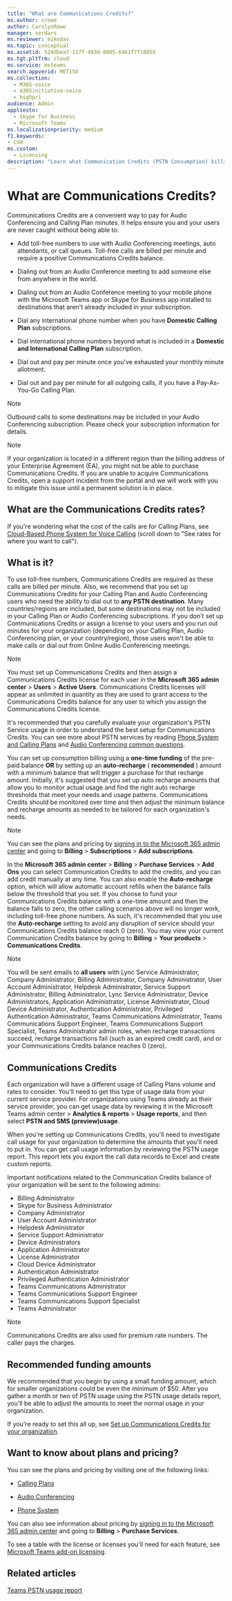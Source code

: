 ```yaml
---
title: "What are Communications Credits?"
ms.author: crowe
author: CarolynRowe
manager: serdars
ms.reviewer: mikedav
ms.topic: conceptual
ms.assetid: 524dbea7-117f-493d-8005-6461f7f10059
ms.tgt.pltfrm: cloud
ms.service: msteams
search.appverid: MET150
ms.collection: 
  - M365-voice
  - m365initiative-voice
  - highpri
audience: Admin
appliesto: 
  - Skype for Business
  - Microsoft Teams
ms.localizationpriority: medium
f1.keywords:
- CSH
ms.custom: 
  - Licensing
description: "Learn what Communication Credits (PSTN Consumption) billing, how to find rates, and what services you get. "
---
```


# What are Communications Credits?

Communications Credits are a convenient way to pay for Audio Conferencing and Calling Plan minutes. It helps ensure you and your users are never caught without being able to:
  
- Add toll-free numbers to use with Audio Conferencing meetings, auto attendants, or call queues. Toll-free calls are billed per minute and require a positive Communications Credits balance.

- Dialing out from an Audio Conference meeting to add someone else from anywhere in the world.

- Dialing out from an Audio Conference meeting to your mobile phone with the Microsoft Teams app or Skype for Business app installed to destinations that aren't already included in your subscription.

- Dial any international phone number when you have **Domestic Calling Plan** subscriptions.

- Dial international phone numbers beyond what is included in a **Domestic and International Calling Plan** subscription.

- Dial out and pay per minute once you've exhausted your monthly minute allotment.

- Dial out and pay per minute for all outgoing calls, if you have a Pay-As-You-Go Calling Plan.

> [!NOTE]
> Outbound calls to some destinations may be included in your Audio Conferencing subscription. Please check your subscription information for details.
  
> [!NOTE]
> If your organization is located in a different region than the billing address of your Enterprise Agreement (EA), you might not be able to purchase Communications Credits. If you are unable to acquire Communications Credits, open a support incident from the portal and we will work with you to mitigate this issue until a permanent solution is in place.
  
## What are the Communications Credits rates?

If you're wondering what the cost of the calls are for Calling Plans, see [Cloud-Based Phone System for Voice Calling](https://go.microsoft.com/fwlink/p/?LinkId=799523) (scroll down to "See rates for where you want to call").
  
## What is it?

To use toll-free numbers, Communications Credits are required as these calls are billed per minute. Also, we recommend that you set up Communications Credits for your Calling Plan and Audio Conferencing users who need the ability to dial out to **any PSTN destination**. Many countries/regions are included, but some destinations may not be included in your Calling Plan or Audio Conferencing subscriptions. If you don't set up Communications Credits or assign a license to your users and you run out minutes for your organization (depending on your Calling Plan, Audio Conferencing plan, or your country/region), those users won't be able to make calls or dial out from Online Audio Conferencing meetings.
  
> [!NOTE]
> You must set up Communications Credits and then assign a Communications Credits license for each user in the **Microsoft 365 admin center** > **Users** > **Active Users**. Communications Credits licenses will appear as unlimited in quantity as they are used to grant access to the Communications Credits balance for any user to which you assign the Communications Credits license.
  
It's recommended that you carefully evaluate your organization's PSTN Service usage in order to understand the best setup for Communications Credits. You can see more about PSTN services by reading [Phone System and Calling Plans](calling-plan-landing-page.md) and [Audio Conferencing common questions](Audio-Conferencing-common-questions.md).
  
You can set up consumption billing using a **one-time funding** of the pre-paid balance **OR** by setting up an **auto-recharge** ( **recommended** ) amount with a minimum balance that will trigger a purchase for that recharge amount. Initially, it's suggested that you set up auto recharge amounts that allow you to monitor actual usage and find the right auto recharge thresholds that meet your needs and usage patterns. Communications Credits should be monitored over time and then adjust the minimum balance and recharge amounts as needed to be tailored for each organization's needs.
  
> [!NOTE]
> You can see the plans and pricing by [signing in to the Microsoft 365 admin center](https://portal.office.com/adminportal/home?add=sub&amp;adminportal=1#/catalog) and going to **Billing** > **Subscriptions** > **Add subscriptions**.
  
In the **Microsoft 365 admin center** > **Billing** > **Purchase Services** > **Add Ons** you can select Communication Credits to add the credits, and you can add credit manually at any time. You can also enable the **Auto-recharge** option, which will allow automatic account refills when the balance falls below the threshold that you set. If you choose to fund your Communications Credits balance with a one-time amount and then the balance falls to zero, the other calling scenarios above will no longer work, including toll-free phone numbers. As such, it's recommended that you use the **Auto-recharge** setting to avoid any disruption of service should your Communications Credits balance reach 0 (zero). You may view your current Communication Credits balance by going to  **Billing** > **Your products** > **Communications Credits**.

> [!NOTE]
>You will be sent emails to **all users** with Lync Service Administrator, Company Administrator, Billing Administrator, Company Administrator, User Account Administrator, Helpdesk Administrator, Service Support Administrator, Billing Administrator, Lync Service Administrator, Device Administrators, Application Administrator, License Administrator, Cloud Device Administrator, Authentication Administrator, Privileged Authentication Administrator, Teams Communications Administrator, Teams Communications Support Engineer, Teams Communications Support Specialist, Teams Administrator admin roles, when recharge transactions succeed, recharge transactions fail (such as an expired credit card), and or your Communications Credits balance reaches 0 (zero).
  
## Communications Credits

Each organization will have a different usage of Calling Plans volume and rates to consider. You'll need to get this type of usage data from your current service provider. For organizations using Teams already as their service provider, you can get usage data by reviewing it in the Microsoft Teams admin center > **Analytics & reports** > **Usage reports**, and then select **PSTN and SMS (preview)usage**.
  
When you're setting up Communications Credits, you'll need to investigate call usage for your organization to determine the amounts that you'll need to put in. You can get call usage information by reviewing the PSTN usage report. This report lets you export the call data records to Excel and create custom reports.

Important notifications related to the Communication Credits balance of your organization will be sent to the following admins:

- Billing Administrator
- Skype for Business Administrator
- Company Administrator
- User Account Administrator
- Helpdesk Administrator
- Service Support Administrator
- Device Administrators
- Application Administrator
- License Administrator
- Cloud Device Administrator
- Authentication Administrator
- Privileged Authentication Administrator
- Teams Communications Administrator
- Teams Communications Support Engineer
- Teams Communications Support Specialist
- Teams Administrator

> [!NOTE]
> Communications Credits are also used for premium rate numbers. The caller pays the charges.
  
## Recommended funding amounts

We recommended that you begin by using a small funding amount, which for smaller organizations could be even the minimum of $50. After you gather a month or two of PSTN usage using the PSTN usage details report, you'll be able to adjust the amounts to meet the normal usage in your organization.
  
If you're ready to set this all up, see [Set up Communications Credits for your organization](set-up-communications-credits-for-your-organization.md).
  
## Want to know about plans and pricing?

You can see the plans and pricing by visiting one of the following links:
  
- [Calling Plans](https://go.microsoft.com/fwlink/?linkid=799761)

- [Audio Conferencing](https://go.microsoft.com/fwlink/?linkid=799762)

- [Phone System](https://go.microsoft.com/fwlink/?linkid=799763 )

You can also see information about pricing by [signing in to the Microsoft 365 admin center](https://portal.office.com/adminportal/home?add=sub&amp;adminportal=1#/catalog) and going to **Billing** > **Purchase Services**.
  
To see a table with the license or licenses you'll need for each feature, see [Microsoft Teams add-on licensing](./teams-add-on-licensing/microsoft-teams-add-on-licensing.md).
  
## Related articles

[Teams PSTN usage report](teams-analytics-and-reports/pstn-usage-report.md)
